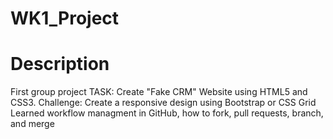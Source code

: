 # WK1_Project

# Description
First group project
TASK: Create "Fake CRM" Website using HTML5 and CSS3.
Challenge: Create a responsive design using Bootstrap or CSS Grid
Learned workflow managment in GitHub, how to fork, pull requests, branch, and merge 
